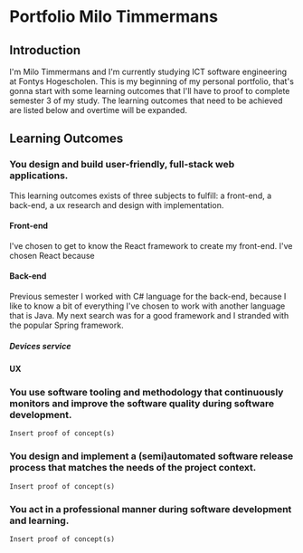 # Portfolio Milo Timmermans

## Introduction
I'm Milo Timmermans and I'm currently studying ICT software engineering at Fontys Hogescholen. This is my beginning of my personal portfolio, that's gonna start with some learning outcomes that I'll have to proof to complete semester 3 of my study. The learning outcomes that need to be achieved are listed below and overtime will be expanded.








## Learning Outcomes

### You design and build user-friendly, full-stack web applications.

This learning outcomes exists of three subjects to fulfill: a front-end, a back-end, a ux research and design with implementation.

#### Front-end
I've chosen to get to know the React framework to create my front-end. I've chosen React because



#### Back-end
Previous semester I worked with C# language for the back-end, because I like to know a bit of everything I've chosen to work with another language that is Java. My next search was for a good framework and I stranded with the popular Spring framework.

##### Devices service


#### UX



### You use software tooling and methodology that continuously monitors and improve the software quality during software development.

```Insert proof of concept(s)```

### You design and implement a (semi)automated software release process that matches the needs of the project context.

```Insert proof of concept(s)```

### You act in a professional manner during software development and learning.

```Insert proof of concept(s)```
